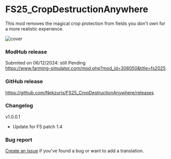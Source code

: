 # FS25_CropDestructionAnywhere 

This mod removes the magical crop protection from fields you don't own for a more realistic experience.

![cover](https://github.com/user-attachments/assets/d0139d03-21e7-405c-86e6-77e815e8f635)

### ModHub release
Submited on 06/12/2024: still Pending\
https://www.farming-simulator.com/mod.php?mod_id=308050&title=fs2025

### GitHub release
https://github.com/Nekzuris/FS25_CropDestructionAnywhere/releases

### Changelog
v1.0.0.1
 - Update for FS patch 1.4

### Bug report

[Create an issue](https://github.com/Nekzuris/FS25_CropDestructionAnywhere/issues/new) if you've found a bug or want to add a translation.
